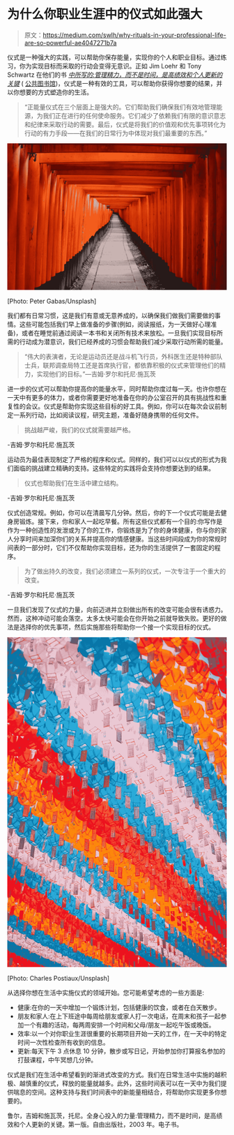 # 为什么你职业生涯中的仪式如此强大

> 原文：<https://medium.com/swlh/why-rituals-in-your-professional-life-are-so-powerful-ae4047271b7a>

仪式是一种强大的实践，可以帮助你保存能量，实现你的个人和职业目标。通过练习，你为实现目标而采取的行动会变得无意识。正如 Jim Loehr 和 Tony Schwartz 在他们的书 [*中所写的:管理精力，而不是时间，是高绩效和个人更新的关键*](https://www.amazon.com/Power-Full-Engagement-Managing-Performance/dp/0743226747/) ( [公共图书馆](https://www.worldcat.org/title/power-of-full-engagement-managing-energy-not-time-is-the-key-to-high-performance-and-personal-renewal-review/oclc/1078359772))，仪式是一种有效的工具，可以帮助你获得你想要的结果，并以你想要的方式塑造你的生活。

> “正能量仪式在三个层面上是强大的。它们帮助我们确保我们有效地管理能源，为我们正在进行的任何使命服务。它们减少了依赖我们有限的意识意志和纪律来采取行动的需要。最后，仪式是将我们的价值观和优先事项转化为行动的有力手段——在我们的日常行为中体现对我们最重要的东西。”

![](img/4c8ab2ef2feeb351f4970bb4802af9a2.png)

[Photo: Peter Gabas/Unsplash]

我们都有日常习惯，这是我们有意或无意养成的，以确保我们做我们需要做的事情。这些可能包括我们早上做准备的步骤(例如，阅读报纸，为一天做好心理准备)，或者在睡觉前通过阅读一本书和关闭所有技术来放松。一旦我们实现目标所需的行动成为潜意识，我们已经养成的习惯会帮助我们减少采取行动所需的能量。

> “伟大的表演者，无论是运动员还是战斗机飞行员，外科医生还是特种部队士兵，联邦调查局特工还是首席执行官，都依靠积极的仪式来管理他们的精力，实现他们的目标。”—吉姆·罗尔和托尼·施瓦茨

进一步的仪式可以帮助你提高你的能量水平，同时帮助你度过每一天。也许你想在一天中有更多的体力，或者你需要更好地准备在你的办公室召开的具有挑战性和重复性的会议。仪式是帮助你实现这些目标的好工具。例如，你可以在每次会议前制定一系列行动，比如阅读议程，研究主题，准备好随身携带的任何文件。

> 挑战越严峻，我们的仪式就需要越严格。

-吉姆·罗尔和托尼·施瓦茨

运动员为最佳表现制定了严格的程序和仪式。同样的，我们可以以仪式的形式为我们面临的挑战建立精确的支持。这些特定的实践将会支持你想要达到的结果。

> 仪式也帮助我们在生活中建立结构。

-吉姆·罗尔和托尼·施瓦茨

仪式创造常规。例如，你可以在清晨写几分钟。然后，你的下一个仪式可能是去健身房锻炼。接下来，你和家人一起吃早餐。所有这些仪式都有一个目的:你写作是作为一种创造性的发泄或为了你的工作，你锻炼是为了你的身体健康，你与你的家人分享时间来加深你们的关系并提高你的情感健康。当这些时间段成为你的常规时间表的一部分时，它们不仅帮助你实现目标，还为你的生活提供了一套固定的程序。

> 为了做出持久的改变，我们必须建立一系列的仪式，一次专注于一个重大的改变。

-吉姆·罗尔和托尼·施瓦茨

一旦我们发现了仪式的力量，向前迈进并立刻做出所有的改变可能会很有诱惑力。然而，这种冲动可能会落空。太多太快可能会在你开始之前就导致失败。更好的做法是选择你的优先事项，然后实施那些将帮助你一个接一个实现目标的仪式。

![](img/5b83e11149e6675d37f61a87111471e6.png)

[Photo: Charles Postiaux/Unsplash]

从选择你想在生活中实施仪式的领域开始。您可能希望考虑的一些方面是:

*   健康:在你的一天中增加一个锻炼计划，包括健康的饮食，或者在白天散步。
*   朋友和家人:在上下班途中每周给朋友或家人打一次电话，在周末和孩子一起参加一个有趣的活动，每两周安排一个时间和父母/朋友一起吃午饭或晚饭。
*   效率:以一个对你职业生涯很重要的长期项目开始一天的工作，在一天中的特定时间一次性检查所有收到的信息。
*   更新:每天下午 3 点休息 10 分钟，散步或写日记，开始参加你打算报名参加的打鼓课程，中午冥想几分钟。

仪式是我们在生活中希望看到的渐进式改变的方式。我们在日常生活中实施的越积极、越慎重的仪式，释放的能量就越多。此外，这些时间表可以在一天中为我们提供喘息的空间。这种支持与我们时间表中的新能量相结合，将帮助你实现更多你想要的。

鲁尔，吉姆和施瓦茨，托尼。全身心投入的力量:管理精力，而不是时间，是高绩效和个人更新的关键。第一版。自由出版社，2003 年。电子书。